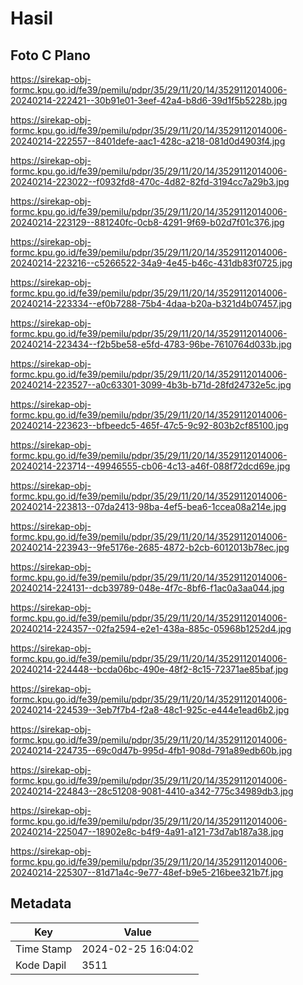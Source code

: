 # Hasil

## Foto C Plano

https://sirekap-obj-formc.kpu.go.id/fe39/pemilu/pdpr/35/29/11/20/14/3529112014006-20240214-222421--30b91e01-3eef-42a4-b8d6-39d1f5b5228b.jpg

https://sirekap-obj-formc.kpu.go.id/fe39/pemilu/pdpr/35/29/11/20/14/3529112014006-20240214-222557--8401defe-aac1-428c-a218-081d0d4903f4.jpg

https://sirekap-obj-formc.kpu.go.id/fe39/pemilu/pdpr/35/29/11/20/14/3529112014006-20240214-223022--f0932fd8-470c-4d82-82fd-3194cc7a29b3.jpg

https://sirekap-obj-formc.kpu.go.id/fe39/pemilu/pdpr/35/29/11/20/14/3529112014006-20240214-223129--881240fc-0cb8-4291-9f69-b02d7f01c376.jpg

https://sirekap-obj-formc.kpu.go.id/fe39/pemilu/pdpr/35/29/11/20/14/3529112014006-20240214-223216--c5266522-34a9-4e45-b46c-431db83f0725.jpg

https://sirekap-obj-formc.kpu.go.id/fe39/pemilu/pdpr/35/29/11/20/14/3529112014006-20240214-223334--ef0b7288-75b4-4daa-b20a-b321d4b07457.jpg

https://sirekap-obj-formc.kpu.go.id/fe39/pemilu/pdpr/35/29/11/20/14/3529112014006-20240214-223434--f2b5be58-e5fd-4783-96be-7610764d033b.jpg

https://sirekap-obj-formc.kpu.go.id/fe39/pemilu/pdpr/35/29/11/20/14/3529112014006-20240214-223527--a0c63301-3099-4b3b-b71d-28fd24732e5c.jpg

https://sirekap-obj-formc.kpu.go.id/fe39/pemilu/pdpr/35/29/11/20/14/3529112014006-20240214-223623--bfbeedc5-465f-47c5-9c92-803b2cf85100.jpg

https://sirekap-obj-formc.kpu.go.id/fe39/pemilu/pdpr/35/29/11/20/14/3529112014006-20240214-223714--49946555-cb06-4c13-a46f-088f72dcd69e.jpg

https://sirekap-obj-formc.kpu.go.id/fe39/pemilu/pdpr/35/29/11/20/14/3529112014006-20240214-223813--07da2413-98ba-4ef5-bea6-1ccea08a214e.jpg

https://sirekap-obj-formc.kpu.go.id/fe39/pemilu/pdpr/35/29/11/20/14/3529112014006-20240214-223943--9fe5176e-2685-4872-b2cb-6012013b78ec.jpg

https://sirekap-obj-formc.kpu.go.id/fe39/pemilu/pdpr/35/29/11/20/14/3529112014006-20240214-224131--dcb39789-048e-4f7c-8bf6-f1ac0a3aa044.jpg

https://sirekap-obj-formc.kpu.go.id/fe39/pemilu/pdpr/35/29/11/20/14/3529112014006-20240214-224357--02fa2594-e2e1-438a-885c-05968b1252d4.jpg

https://sirekap-obj-formc.kpu.go.id/fe39/pemilu/pdpr/35/29/11/20/14/3529112014006-20240214-224448--bcda06bc-490e-48f2-8c15-72371ae85baf.jpg

https://sirekap-obj-formc.kpu.go.id/fe39/pemilu/pdpr/35/29/11/20/14/3529112014006-20240214-224539--3eb7f7b4-f2a8-48c1-925c-e444e1ead6b2.jpg

https://sirekap-obj-formc.kpu.go.id/fe39/pemilu/pdpr/35/29/11/20/14/3529112014006-20240214-224735--69c0d47b-995d-4fb1-908d-791a89edb60b.jpg

https://sirekap-obj-formc.kpu.go.id/fe39/pemilu/pdpr/35/29/11/20/14/3529112014006-20240214-224843--28c51208-9081-4410-a342-775c34989db3.jpg

https://sirekap-obj-formc.kpu.go.id/fe39/pemilu/pdpr/35/29/11/20/14/3529112014006-20240214-225047--18902e8c-b4f9-4a91-a121-73d7ab187a38.jpg

https://sirekap-obj-formc.kpu.go.id/fe39/pemilu/pdpr/35/29/11/20/14/3529112014006-20240214-225307--81d71a4c-9e77-48ef-b9e5-216bee321b7f.jpg


## Metadata

| Key        | Value               |
| ---------- | ------------------- |
| Time Stamp | 2024-02-25 16:04:02 |
| Kode Dapil | 3511                |



